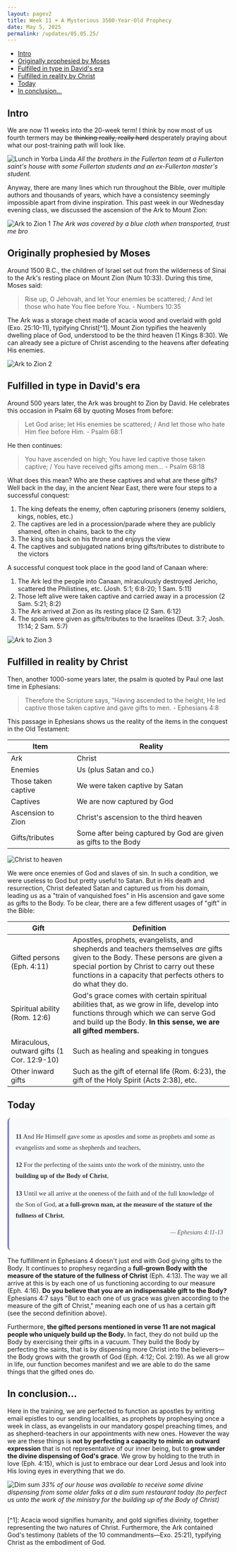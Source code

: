 ```yaml
---
layout: pagev2
title: Week 11 + A Mysterious 3500-Year-Old Prophecy
date: May 5, 2025
permalink: /updates/05.05.25/
---
```

- [Intro](#intro)
- [Originally prophesied by Moses](#originally-prophesied-by-moses)
- [Fulfilled in type in David's era](#fulfilled-in-type-in-davids-era)
- [Fulfilled in reality by Christ](#fulfilled-in-reality-by-christ)
- [Today](#today)
- [In conclusion...](#in-conclusion)

## Intro

We are now 11 weeks into the 20-week term! I think by now most of us fourth termers may be ~~thinking really, really hard~~ desperately praying about what our post-training path will look like.

![Lunch in Yorba Linda](../../img/05.05.25.4.webp)
*All the brothers in the Fullerton team at a Fullerton saint's house with some Fullerton students and an ex-Fullerton master's student.*

Anyway, there are many lines which run throughout the Bible, over multiple authors and thousands of years, which have a consistency seemingly impossible apart from divine inspiration. This past week in our Wednesday evening class, we discussed the ascension of the Ark to Mount Zion:

![Ark to Zion 1](../../img/05.05.25.5.webp)
*The Ark was covered by a blue cloth when transported, trust me bro*

## Originally prophesied by Moses

Around 1500 B.C., the children of Israel set out from the wilderness of Sinai to the Ark's resting place on Mount Zion (Num 10:33). During this time, Moses said:

>Rise up, O Jehovah, and let Your enemies be scattered; / And let those who hate You flee before You.
\- Numbers 10:35

The Ark was a storage chest made of acacia wood and overlaid with gold (Exo. 25:10-11), typifying Christ[^1]. Mount Zion typifies the heavenly dwelling place of God, understood to be the third heaven (1 Kings 8:30). We can already see a picture of Christ ascending to the heavens after defeating His enemies.

![Ark to Zion 2](../../img/05.05.25.1.webp)

## Fulfilled in type in David's era

Around 500 years later, the Ark was brought to Zion by David. He celebrates this occasion in Psalm 68 by quoting Moses from before:

>Let God arise; let His enemies be scattered; / And let those who hate Him flee before Him.
\- Psalm 68:1

He then continues:

>You have ascended on high; You have led captive those taken captive; / You have received gifts among men…
\- Psalm 68:18

What does this mean? Who are these captives and what are these gifts? Well back in the day, in the ancient Near East, there were four steps to a successful conquest:

1. The king defeats the enemy, often capturing prisoners (enemy soldiers, kings, nobles, etc.)
2. The captives are led in a procession/parade where they are publicly shamed, often in chains, back to the city
3. The king sits back on his throne and enjoys the view
4. The captives and subjugated nations bring gifts/tributes to distribute to the victors

A successful conquest took place in the good land of Canaan where: 
1. The Ark led the people into Canaan, miraculously destroyed Jericho, scattered the Philistines, etc. (Josh. 5:1; 6:8-20; 1 Sam. 5:11)
2. Those left alive were taken captive and carried away in a procession (2 Sam. 5:21; 8:2)
3. The Ark arrived at Zion as its resting place (2 Sam. 6:12)
4. The spoils were given as gifts/tributes to the Israelites (Deut. 3:7; Josh. 11:14; 2 Sam. 5:7)

![Ark to Zion 3](../../img/05.05.25.2.webp)

## Fulfilled in reality by Christ

Then, another 1000-some years later, the psalm is quoted by Paul one last time in Ephesians:

>Therefore the Scripture says, “Having ascended to the height, He led captive those taken captive and gave gifts to men.
\- Ephesians 4:8

This passage in Ephesians shows us the reality of the items in the conquest in the Old Testament:

| Item | Reality |
| --- | --- |
| Ark | Christ |
| Enemies | Us (plus Satan and co.) |
| Those taken captive | We were taken captive by Satan |
| Captives | We are now captured by God |
| Ascension to Zion | Christ's ascension to the third heaven |
| Gifts/tributes | Some after being captured by God are given as gifts to the Body|

![Christ to heaven](../../img/05.05.25.3.webp)

We were once enemies of God and slaves of sin. In such a condition, we were useless to God but pretty useful to Satan. But in His death and resurrection, Christ defeated Satan and captured us from his domain, leading us as a "train of vanquished foes" in His ascension and gave some as gifts to the Body. To be clear, there are a few different usages of "gift" in the Bible:

| Gift | Definition |
| --- | --- |
| Gifted persons (Eph. 4:11) | Apostles, prophets, evangelists, and shepherds and teachers themselves *are* gifts given to the Body. These persons are given a special portion by Christ to carry out these functions in a capacity that perfects others to do what they do. |
| Spiritual ability (Rom. 12:6) | God's grace comes with certain spiritual abilities that, as we grow in life, develop into functions through which we can serve God and build up the Body. **In this sense, we are all gifted members.** |
| Miraculous, outward gifts (1 Cor. 12:9-10) | Such as healing and speaking in tongues |
| Other inward gifts | Such as the gift of eternal life (Rom. 6:23), the gift of the Holy Spirit (Acts 2:38), etc. |

## Today

<div style="background: #f8f9fa; border-left: 4px solid #8884d8; padding: 1em 1em; margin: 1em 0; font-family: 'Georgia', serif; font-size: 1.05em; line-height: 1.7; color: #333; border-radius: 8px; box-shadow: 0 1px 4px rgba(0,0,0,0.05);">
<p style="margin-bottom: 0.8em;"><strong>11</strong> And He Himself gave some as apostles and some as prophets and some as evangelists and some as shepherds and teachers,</p>
<p style="margin-bottom: 0.8em;"><strong>12</strong> For the perfecting of the saints unto the work of the ministry, unto the <strong>building up of the Body of Christ</strong>,</p>
<p style="margin-bottom: 0.8em;"><strong>13</strong> Until we all arrive at the oneness of the faith and of the full knowledge of the Son of God, <strong>at a full-grown man, at the measure of the stature of the fullness of Christ</strong>,</p>
<p style="text-align: right; font-size: 0.95em; font-style: italic; color: #555;">— Ephesians 4:11-13</p>
</div>

The fulfillment in Ephesians 4 doesn't just end with God giving gifts to the Body. It continues to prophesy regarding a **full-grown Body with the measure of the stature of the fullness of Christ** (Eph. 4:13). The way we all arrive at this is by each one of us functioning according to our measure (Eph. 4:16). **Do you believe that you are an indispensable gift to the Body?** Ephesians 4:7 says "But to each one of us grace was given according to the measure of the gift of Christ," meaning each one of us has a certain gift (see the second definition above).

Furthermore, **the gifted persons mentioned in verse 11 are not magical people who uniquely build up the Body.** In fact, they do not build up the Body by exercising their gifts in a vacuum. They build the Body by perfecting the saints, that is by dispensing more Christ into the believers—the Body grows with the growth of God (Eph. 4:12; Col. 2:19). As we all grow in life, our function becomes manifest and we are able to do the same things that the gifted ones do.

## In conclusion...

Here in the training, we are perfected to function as apostles by writing email epistles to our sending localities, as prophets by prophesying once a week in class, as evangelists in our mandatory gospel preaching times, and as shepherd-teachers in our appointments with new ones. However the way we are these things is **not by perfecting a capacity to mimic an outward expression** that is not representative of our inner being, but to **grow under the divine dispensing of God's grace**. We grow by holding to the truth in love (Eph. 4:15), which is just to embrace our dear Lord Jesus and look into His loving eyes in everything that we do.

![Dim sum](../../img/05.05.25.6.webp)
*33% of our house was available to receive some divine dispensing from some older folks at a dim sum restaurant today (to perfect us unto the work of the ministry for the building up of the Body of Christ)*

<h2></h2>
[^1]: Acacia wood signifies humanity, and gold signifies divinity, together representing the two natures of Christ. Furthermore, the Ark contained God's testimony (tablets of the 10 commandments—Exo. 25:21), typifying Christ as the embodiment of God.





